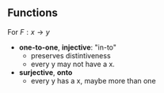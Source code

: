 
## Functions

For $F: x \to y$
* **one-to-one**, **injective**: "in-to"
  - preserves distintiveness
  - every y may not have a x.
* **surjective**, **onto**
  - every y has a x, maybe more than one

